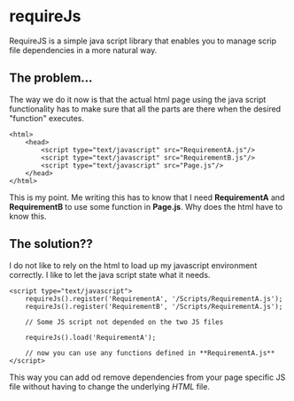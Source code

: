 # requireJs #

RequireJS is a simple java script library that enables you to manage scrip file dependencies in a more natural way.

## The problem... ##

The way we do it now is that the actual html page using the java script functionality has to make sure that all the parts are there when the desired "function" executes. 

    <html>
		<head>
			<script type="text/javascript" src="RequirementA.js"/>
			<script type="text/javascript" src="RequirementB.js"/>
			<script type="text/javascript" src="Page.js"/>
		</head>
	</html>

This is my point. Me writing this has to know that I need **RequirementA** and **RequirementB** to use some function in **Page.js**. Why does the html have to know this.

## The solution?? ##

I do not like to rely on the html to load up my javascript environment correctly. I like to let the java script state what it needs. 

	<script type="text/javascript">
		requireJs().register('RequirementA', '/Scripts/RequirementA.js');
		requireJs().register('RequirementB', '/Scripts/RequirementA.js');
		
		// Some JS script not depended on the two JS files

		requireJs().load('RequirementA');
		
		// now you can use any functions defined in **RequirementA.js**
	</script>

This way you can add od remove dependencies from your page specific JS file without having to change the underlying *HTML* file.
